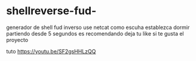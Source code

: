 # shellreverse-fud-
generador de shell fud inverso 
use netcat como escuha 
establezca dormir partiendo desde 5 segundos es recomendando
deja tu like si te gusta el proyecto

tuto https://youtu.be/SF2gsHHLzQQ
